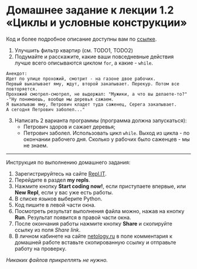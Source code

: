 # Домашнее задание к лекции 1.2 «Циклы и условные конструкции»

Код и более подробное описание доступны вам по [ссылке](https://repl.it/@shorstko/Netology-Conditions-homework).

1. Улучшить фильтр квартир (см. TODO1, TODO2)
2. Подумайте и расскажите, какие ваши повседневные действия лучше всего описываются циклом `for`, а какие - `while`.
```
Анекдот:
Идет по улице прохожий, смотрит - на газоне двое рабочих.
Первый выкапывает яму, ждут, второй закапывает. Перекур. Потом все повторяется.
Прохожий смотрел-смотрел, не выдержал: "Мужики, а что вы делаете-то?"
-"Ну понимаешь, вообще мы деревья сажаем.
Я выкапываю яму, Петрович кладет туда саженец, Серега закапывает.
А сегодня Петрович заболел..."
```
3. Написать 2 варианта программы (программа должна запускаться):
   * Петрович здоров и сажает деревья;
   * Петрович заболел.
Использовать цикл `while`. Выход из цикла - по окончании рабочего дня. Сколько у рабочих было саженцев - мы не знаем.

---
Инструкция по выполнению домашнего задания:

1. Зарегистрируйтесь на сайте [Repl.IT](https://repl.it/).
2. Перейдите в раздел **my repls**.
3. Нажмите кнопку **Start coding now!**, если приступаете впервые, или **New Repl**, если у вас уже есть работы.
4. В списке языков выберите Python.
5. Код пишите в левой части окна.
6. Посмотреть результат выполнения файла можно, нажав на кнопку **Run**. Результат появится в правой части окна.
7. После окончания работы нажмите кнопку **Share** и скопируйте ссылку из поля *Share link*.
8. В личном кабинете на сайте [netology.ru](http://netology.ru/) в поле комментария к домашней работе вставьте скопированную ссылку и отправьте работу на проверку.

*Никаких файлов прикреплять не нужно.*